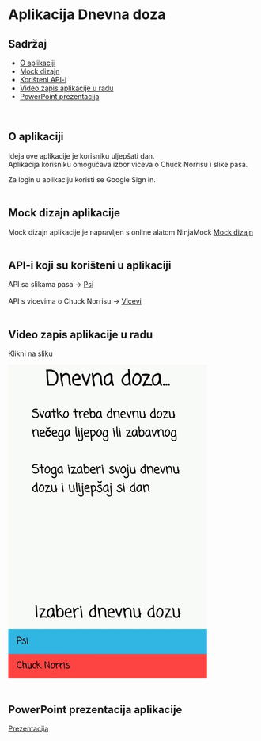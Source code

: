 # Aplikacija Dnevna doza

## Sadržaj
* [O aplikaciji](#o-aplikaciji)
* [Mock dizajn](#mock-dizajn-aplikacije)
* [Korišteni API-i](#api-i-koji-su-korišteni-u-aplikaciji)
* [Video zapis aplikacije u radu](#video-zapis-aplikacije-u-radu)
* [PowerPoint prezentacija](#powerpoint-prezentacija-aplikacije)
<br />

## O aplikaciji
Ideja ove aplikacije je korisniku uljepšati dan.<br />
Aplikacija korisniku omogučava izbor viceva o Chuck Norrisu i slike pasa.<br />

Za login u aplikaciju koristi se Google Sign in.<br />
<br />

## Mock dizajn aplikacije
Mock dizajn aplikacije je napravljen s online alatom NinjaMock
[Mock dizajn](https://ninjamock.com/s/XB985Sx)<br />
<br />

## API-i koji su korišteni u aplikaciji
API sa slikama pasa -> [Psi](https://dog.ceo/dog-api/) <br />
<br />
API s vicevima o Chuck Norrisu -> [Vicevi](https://api.chucknorris.io/) <br />
<br />

## Video zapis aplikacije u radu
Klikni na sliku

[![Watch the video](media/slika2.png)](https://streamable.com/juwus)<br />
<br />

## PowerPoint prezentacija aplikacije 

 [Prezentacija](http://tiny.cc/g2j98y)
